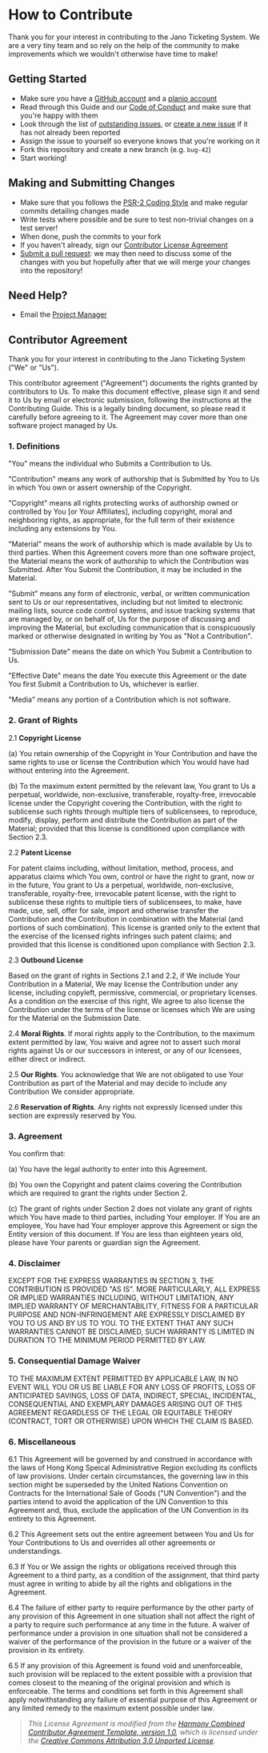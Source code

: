 # How to Contribute
Thank you for your interest in contributing to the Jano Ticketing System. We are a very tiny team and so rely on the help of the community to make improvements which we wouldn't otherwise have time to make!

## Getting Started
* Make sure you have a [GitHub account](https://github.com/signup/free) and a [planio account](https://jano.plan.io/account/register)
* Read through this Guide and our [Code of Conduct](CODE_OF_CONDUCT.md) and make sure that you're happy with them
* Look through the list of [outstanding issues](https://jano.plan.io/projects/ticketing/issues), or [create a new issue](https://jano.plan.io/projects/ticketing/issues/new) if it has not already been reported
* Assign the issue to yourself so everyone knows that you're working on it
* Fork this repository and create a new branch (e.g. `bug-42`) 
* Start working!

## Making and Submitting Changes
* Make sure that you follows the [PSR-2 Coding Style](http://www.php-fig.org/psr/psr-2/) and make regular commits detailing changes made
* Write tests where possible and be sure to test non-trivial changes on a test server!
* When done, push the commits to your fork
* If you haven't already, sign our [Contributor License Agreement](https://www.clahub.com/agreements/jano-may-ball/ticketing)
* [Submit a pull request](https://github.com/jano-may-ball/ticketing/compare): we may then need to discuss some of the changes with you but hopefully after that we will merge your changes into the repository!

## Need Help?
* Email the [Project Manager](mailto:hi@andrewying.com)

## Contributor Agreement
Thank you for your interest in contributing to the Jano Ticketing System ("We" or "Us").

This contributor agreement ("Agreement") documents the rights granted by contributors to Us. To make this document effective, please sign it and send it to Us by email or electronic submission, following the instructions at the Contributing Guide. This is a legally binding document, so please read it carefully before agreeing to it. The Agreement may cover more than one software project managed by Us.

### 1. Definitions

"You" means the individual who Submits a Contribution to Us.

"Contribution" means any work of authorship that is Submitted by You to Us in which You own or assert ownership of the Copyright. 

"Copyright" means all rights protecting works of authorship owned or controlled by You [or Your Affiliates], including copyright, moral and neighboring rights, as appropriate, for the full term of their existence including any extensions by You.

"Material" means the work of authorship which is made available by Us to third parties. When this Agreement covers more than one software project, the Material means the work of authorship to which the Contribution was Submitted. After You Submit the Contribution, it may be included in the Material.

"Submit" means any form of electronic, verbal, or written communication sent to Us or our representatives, including but not limited to electronic mailing lists, source code control systems, and issue tracking systems that are managed by, or on behalf of, Us for the purpose of discussing and improving the Material, but excluding communication that is conspicuously marked or otherwise designated in writing by You as "Not a Contribution".

"Submission Date" means the date on which You Submit a Contribution to Us.

"Effective Date" means the date You execute this Agreement or the date You first Submit a Contribution to Us, whichever is earlier.

"Media" means any portion of a Contribution which is not software.

### 2. Grant of Rights

2.1 **Copyright License**

(a) You retain ownership of the Copyright in Your Contribution and have the same rights to use or license the Contribution which You would have had without entering into the Agreement.

(b) To the maximum extent permitted by the relevant law, You grant to Us a perpetual, worldwide, non-exclusive, transferable, royalty-free, irrevocable license under the Copyright covering the Contribution, with the right to sublicense such rights through multiple tiers of sublicensees, to reproduce, modify, display, perform and distribute the Contribution as part of the Material; provided that this license is conditioned upon compliance with Section 2.3.

2.2 **Patent License**

For patent claims including, without limitation, method, process, and apparatus claims which You own, control or have the right to grant, now or in the future, You grant to Us a perpetual, worldwide, non-exclusive, transferable, royalty-free, irrevocable patent license, with the right to sublicense these rights to multiple tiers of sublicensees, to make, have made, use, sell, offer for sale, import and otherwise transfer the Contribution and the Contribution in combination with the Material (and portions of such combination). This license is granted only to the extent that the exercise of the licensed rights infringes such patent claims; and provided that this license is conditioned upon compliance with Section 2.3.

2.3 **Outbound License**

Based on the grant of rights in Sections 2.1 and 2.2, if We include Your Contribution in a Material, We may license the Contribution under any license, including copyleft, permissive, commercial, or proprietary licenses. As a condition on the exercise of this right, We agree to also license the Contribution under the terms of the license or licenses which We are using for the Material on the Submission Date.

2.4 **Moral Rights**. If moral rights apply to the Contribution, to the maximum extent permitted by law, You waive and agree not to assert such moral rights against Us or our successors in interest, or any of our licensees, either direct or indirect.

2.5 **Our Rights**. You acknowledge that We are not obligated to use Your Contribution as part of the Material and may decide to include any Contribution We consider appropriate.

2.6 **Reservation of Rights**. Any rights not expressly licensed under this section are expressly reserved by You.

### 3. Agreement

You confirm that:

(a) You have the legal authority to enter into this Agreement.

(b) You own the Copyright and patent claims covering the Contribution which are required to grant the rights under Section 2.

(c) The grant of rights under Section 2 does not violate any grant of rights which You have made to third parties, including Your employer. If You are an employee, You have had Your employer approve this Agreement or sign the Entity version of this document. If You are less than eighteen years old, please have Your parents or guardian sign the Agreement.

### 4. Disclaimer

EXCEPT FOR THE EXPRESS WARRANTIES IN SECTION 3, THE CONTRIBUTION IS PROVIDED "AS IS". MORE PARTICULARLY, ALL EXPRESS OR IMPLIED WARRANTIES INCLUDING, WITHOUT LIMITATION, ANY IMPLIED WARRANTY OF MERCHANTABILITY, FITNESS FOR A PARTICULAR PURPOSE AND NON-INFRINGEMENT ARE EXPRESSLY DISCLAIMED BY YOU TO US AND BY US TO YOU. TO THE EXTENT THAT ANY SUCH WARRANTIES CANNOT BE DISCLAIMED, SUCH WARRANTY IS LIMITED IN DURATION TO THE MINIMUM PERIOD PERMITTED BY LAW.

### 5. Consequential Damage Waiver

TO THE MAXIMUM EXTENT PERMITTED BY APPLICABLE LAW, IN NO EVENT WILL YOU OR US BE LIABLE FOR ANY LOSS OF PROFITS, LOSS OF ANTICIPATED SAVINGS, LOSS OF DATA, INDIRECT, SPECIAL, INCIDENTAL, CONSEQUENTIAL AND EXEMPLARY DAMAGES ARISING OUT OF THIS AGREEMENT REGARDLESS OF THE LEGAL OR EQUITABLE THEORY (CONTRACT, TORT OR OTHERWISE) UPON WHICH THE CLAIM IS BASED.

### 6. Miscellaneous

6.1 This Agreement will be governed by and construed in accordance with the laws of Hong Kong Speical Administrative Region excluding its conflicts of law provisions. Under certain circumstances, the governing law in this section might be superseded by the United Nations Convention on Contracts for the International Sale of Goods ("UN Convention") and the parties intend to avoid the application of the UN Convention to this Agreement and, thus, exclude the application of the UN Convention in its entirety to this Agreement.

6.2 This Agreement sets out the entire agreement between You and Us for Your Contributions to Us and overrides all other agreements or understandings.

6.3 If You or We assign the rights or obligations received through this Agreement to a third party, as a condition of the assignment, that third party must agree in writing to abide by all the rights and obligations in the Agreement.

6.4 The failure of either party to require performance by the other party of any provision of this Agreement in one situation shall not affect the right of a party to require such performance at any time in the future. A waiver of performance under a provision in one situation shall not be considered a waiver of the performance of the provision in the future or a waiver of the provision in its entirety.

6.5 If any provision of this Agreement is found void and unenforceable, such provision will be replaced to the extent possible with a provision that comes closest to the meaning of the original provision and which is enforceable. The terms and conditions set forth in this Agreement shall apply notwithstanding any failure of essential purpose of this Agreement or any limited remedy to the maximum extent possible under law.

>*This License Agreement is modified from the [Harmony Combined Contributor Agreement Template, version 1.0](http://www.harmonyagreements.org/docs/ha-combined-v1.html), which is licensed under the [Creative Commons Attribution 3.0 Unported License](https://creativecommons.org/licenses/by/3.0/).*